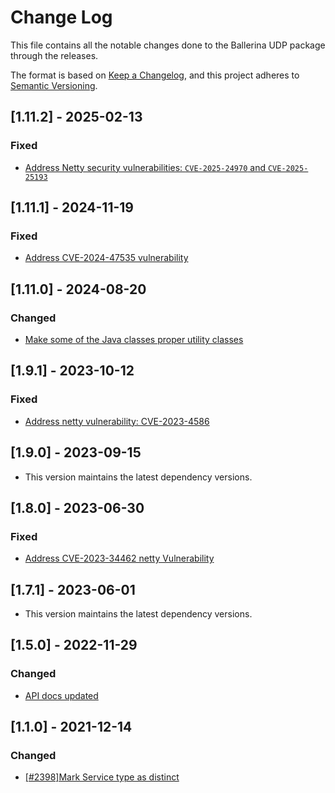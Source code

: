 # Change Log
This file contains all the notable changes done to the Ballerina UDP package through the releases.

The format is based on [Keep a Changelog](https://keepachangelog.com/en/1.0.0/), and this project adheres to [Semantic Versioning](https://semver.org/spec/v2.0.0.html).

## [1.11.2] - 2025-02-13

### Fixed

- [Address Netty security vulnerabilities: `CVE-2025-24970` and `CVE-2025-25193`](https://github.com/ballerina-platform/ballerina-library/issues/7571)

## [1.11.1] - 2024-11-19

### Fixed

- [Address CVE-2024-47535 vulnerability](https://github.com/ballerina-platform/ballerina-library/issues/7358)

## [1.11.0] - 2024-08-20

### Changed
- [Make some of the Java classes proper utility classes](https://github.com/ballerina-platform/ballerina-standard-library/issues/4926)

## [1.9.1] - 2023-10-12

### Fixed
- [Address netty vulnerability: CVE-2023-4586](https://github.com/ballerina-platform/ballerina-standard-library/issues/4908)


## [1.9.0] - 2023-09-15

- This version maintains the latest dependency versions.

## [1.8.0] - 2023-06-30

### Fixed
- [Address CVE-2023-34462 netty Vulnerability](https://github.com/ballerina-platform/ballerina-standard-library/issues/4599)

## [1.7.1] - 2023-06-01

- This version maintains the latest dependency versions.

## [1.5.0] - 2022-11-29

### Changed
- [API docs updated](https://github.com/ballerina-platform/ballerina-standard-library/issues/3463)

## [1.1.0] - 2021-12-14

### Changed
 - [[#2398]Mark Service type as distinct](https://github.com/ballerina-platform/ballerina-standard-library/issues/2398)

